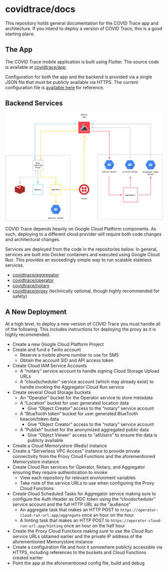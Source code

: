 # covidtrace/docs

This repository holds general documentation for the COVID Trace app and architecture. If you intend to deploy a version of COVID Trace, this is a good starting place.

## The App

The COVID Trace mobile application is built using Flutter. The source code is available at [covidtrace/app](https://github.com/covidtrace/app).

Configuration for both the app and the backend is provided via a single JSON file that must be publicly available via HTTPS. The current configuration file is [available here](https://storage.googleapis.com/covidtrace-config/config.json) for reference.

## Backend Services

<img src="static/infrastructure.png" width="600px" />

COVID Trace depends heavily on Google Cloud Platform components. As such, deploying to a different cloud provider will require both code changes and architectural changes.

Services are deployed from the code in the repositories below. In general, services are built into Docker containers and executed using Google Cloud Run.
This provides an exceedingly simple way to run scalable stateless services.

- [covidtrace/aggregator](https://github.com/covidtrace/aggregator)
- [covidtrace/operator](https://github.com/covidtrace/operator)
- [covidtrace/notary](https://github.com/covidtrace/notary)
- [covidtrace/proxy](https://github.com/covidtrace/proxy) (technically optional, though highly recommended for safety)

## A New Deployment

At a high level, to deploy a new version of COVID Trace you must handle all of the following. This includes instructions for deploying the proxy as it is highly recommended.

- Create a new Google Cloud Platform Project
- Create and fund a Twilio account
	- Reserve a mobile phone number to use for SMS
	- Obtain the account SID and API access token
- Create Cloud IAM Service Accounts
	- A “notary” service account to handle signing Cloud Storage Upload URLs
	- A “cloudscheduler” service account (which may already exist) to handle invoking the Aggregator Cloud Run service
- Create several Cloud Storage buckets
	- An “Operator” bucket for the Operator service to store metadata
	- A “Location” bucket for user generated location data
		- Give “Object Creator” access to the “notary” service account
	- A “BlueTooth token” bucket for user generated BlueTooth beacon/token data
		- Give “Object Creator” access to the “notary” service account
	- A “Publish” bucket for the anonymized aggregated public data
		- Give “Object Viewer” access to “allUsers” to ensure the data is publicly available
- Create a Cloud Memorystore (Redis) instance
- Create a “Serverless VPC Access” instance to provide private connectivity from the Proxy Cloud Functions and the aforementioned Memorystore instance
- Create Cloud Run services for Operator, Notary, and Aggregator ensuring they require authentication to invoke
	- View each repository for relevant environment variables
	- Take note of the service URLs to use when configuring the Proxy Cloud Functions
- Create Cloud Scheduled Tasks for Aggregator service making sure to configure the Auth Header as OIDC token using the “cloudscheduler” service account and the full HTTP URL as the “audience”
	- An aggregate task that makes an HTTP POST to `https://operator-cloud-run-url.app/aggregate` once an hour on the hour
	- A hinting task that makes an HTTP POST to `https://operator-cloud-run-url.app/hinting` once an hour on the half hour
- Create the Proxy Cloud Functions making sure to use the Cloud Run service URLs obtained earlier and the private IP address of the aforementioned Memorystore instance
- Create a configuration file and host it somewhere publicly accessible via HTTPS, including references to the buckets and Cloud Functions created earlier
- Point the app at the aforementioned config file, build and debug